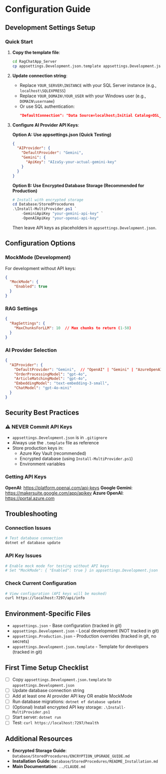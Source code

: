# Configuration Guide

## Development Settings Setup

### Quick Start

1. **Copy the template file**:
   ```bash
   cd RagChatApp_Server
   cp appsettings.Development.json.template appsettings.Development.json
   ```

2. **Update connection string**:
   - Replace `YOUR_SERVER\INSTANCE` with your SQL Server instance (e.g., `localhost\SQLEXPRESS`)
   - Replace `YOUR_DOMAIN\YOUR_USER` with your Windows user (e.g., `DOMAIN\username`)
   - Or use SQL authentication:
     ```json
     "DefaultConnection": "Data Source=localhost;Initial Catalog=OSL_AI;User ID=sa;Password=YourPassword;TrustServerCertificate=True"
     ```

3. **Configure AI Provider API Keys**:

   **Option A: Use appsettings.json (Quick Testing)**
   ```json
   {
     "AIProvider": {
       "DefaultProvider": "Gemini",
       "Gemini": {
         "ApiKey": "AIzaSy-your-actual-gemini-key"
       }
     }
   }
   ```

   **Option B: Use Encrypted Database Storage (Recommended for Production)**
   ```powershell
   # Install with encrypted storage
   cd Database/StoredProcedures
   .\Install-MultiProvider.ps1 `
       -GeminiApiKey "your-gemini-api-key" `
       -OpenAIApiKey "your-openai-api-key"
   ```

   Then leave API keys as placeholders in `appsettings.Development.json`.

## Configuration Options

### MockMode (Development)
For development without API keys:
```json
{
  "MockMode": {
    "Enabled": true
  }
}
```

### RAG Settings
```json
{
  "RagSettings": {
    "MaxChunksForLLM": 10  // Max chunks to return (1-50)
  }
}
```

### AI Provider Selection
```json
{
  "AIProvider": {
    "DefaultProvider": "Gemini",  // "OpenAI" | "Gemini" | "AzureOpenAI"
    "OrderProcessingModel": "gpt-4o",
    "ArticleMatchingModel": "gpt-4o",
    "EmbeddingModel": "text-embedding-3-small",
    "ChatModel": "gpt-4o-mini"
  }
}
```

## Security Best Practices

### ⚠️ NEVER Commit API Keys

- `appsettings.Development.json` is in `.gitignore`
- Always use the `.template` file as reference
- Store production keys in:
  - Azure Key Vault (recommended)
  - Encrypted database (using `Install-MultiProvider.ps1`)
  - Environment variables

### Getting API Keys

**OpenAI**: https://platform.openai.com/api-keys
**Google Gemini**: https://makersuite.google.com/app/apikey
**Azure OpenAI**: https://portal.azure.com

## Troubleshooting

### Connection Issues
```bash
# Test database connection
dotnet ef database update
```

### API Key Issues
```bash
# Enable mock mode for testing without API keys
# Set "MockMode": { "Enabled": true } in appsettings.Development.json
```

### Check Current Configuration
```bash
# View configuration (API keys will be masked)
curl https://localhost:7297/api/info
```

## Environment-Specific Files

- `appsettings.json` - Base configuration (tracked in git)
- `appsettings.Development.json` - Local development (NOT tracked in git)
- `appsettings.Production.json` - Production overrides (tracked in git, no secrets)
- `appsettings.Development.json.template` - Template for developers (tracked in git)

## First Time Setup Checklist

- [ ] Copy `appsettings.Development.json.template` to `appsettings.Development.json`
- [ ] Update database connection string
- [ ] Add at least one AI provider API key OR enable MockMode
- [ ] Run database migrations: `dotnet ef database update`
- [ ] (Optional) Install encrypted API key storage: `.\Install-MultiProvider.ps1`
- [ ] Start server: `dotnet run`
- [ ] Test: `curl https://localhost:7297/health`

## Additional Resources

- **Encrypted Storage Guide**: `Database/StoredProcedures/ENCRYPTION_UPGRADE_GUIDE.md`
- **Installation Guide**: `Database/StoredProcedures/README_Installation.md`
- **Main Documentation**: `../CLAUDE.md`
